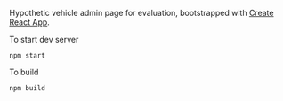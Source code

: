 
Hypothetic vehicle admin page for evaluation, bootstrapped with [Create React App](https://github.com/facebook/create-react-app).


To start dev server

``` npm start ```

To build 

``` npm build ```